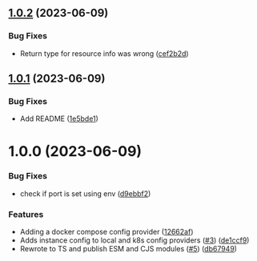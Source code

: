 ## [1.0.2](https://github.com/kapetacom/sdk-nodejs-config/compare/v1.0.1...v1.0.2) (2023-06-09)


### Bug Fixes

* Return type for resource info was wrong ([cef2b2d](https://github.com/kapetacom/sdk-nodejs-config/commit/cef2b2dccdbde91d4b3fff1c72c44d67f67b7a43))

## [1.0.1](https://github.com/kapetacom/sdk-nodejs-config/compare/v1.0.0...v1.0.1) (2023-06-09)


### Bug Fixes

* Add README ([1e5bde1](https://github.com/kapetacom/sdk-nodejs-config/commit/1e5bde178ae21d80c3c9d502b24f21a13964e198))

# 1.0.0 (2023-06-09)

### Bug Fixes

-   check if port is set using env ([d9ebbf2](https://github.com/kapetacom/sdk-nodejs-config/commit/d9ebbf2a5b574b2cebbffbd6cf1e87e3b6fbc659))

### Features

-   Adding a docker compose config provider ([12662af](https://github.com/kapetacom/sdk-nodejs-config/commit/12662af44be641765d6d9e021d7fc2957b9e3166))
-   Adds instance config to local and k8s config providers ([#3](https://github.com/kapetacom/sdk-nodejs-config/issues/3)) ([de1ccf9](https://github.com/kapetacom/sdk-nodejs-config/commit/de1ccf997dac26a6cb81b7985436369fc8713cc4))
-   Rewrote to TS and publish ESM and CJS modules ([#5](https://github.com/kapetacom/sdk-nodejs-config/issues/5)) ([db67949](https://github.com/kapetacom/sdk-nodejs-config/commit/db67949277e72d3cd95d0d421f4e3063ade335e6))
